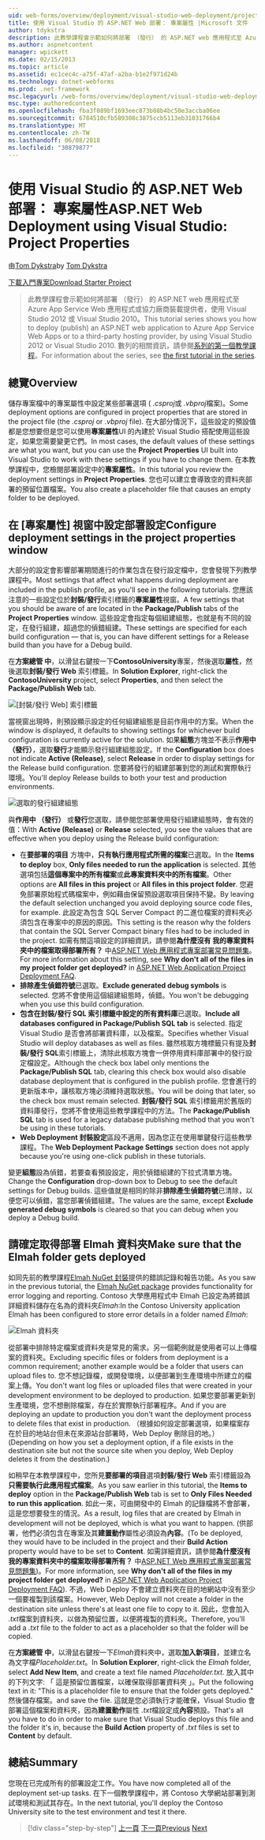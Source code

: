 ```yaml
---
uid: web-forms/overview/deployment/visual-studio-web-deployment/project-properties
title: 使用 Visual Studio 的 ASP.NET Web 部署： 專案屬性 |Microsoft 文件
author: tdykstra
description: 此教學課程會示範如何將部署 （發行） 的 ASP.NET web 應用程式至 Azure App Service Web 應用程式或協力廠商裝載提供者，使用...
ms.author: aspnetcontent
manager: wpickett
ms.date: 02/15/2013
ms.topic: article
ms.assetid: ec1cec4c-a75f-47af-a2ba-b1e2f971d24b
ms.technology: dotnet-webforms
ms.prod: .net-framework
msc.legacyurl: /web-forms/overview/deployment/visual-studio-web-deployment/project-properties
msc.type: authoredcontent
ms.openlocfilehash: fba3f089bf1693eec873b08b4bc50e3accba06ee
ms.sourcegitcommit: 6784510cfb589308c3875ccb5113eb31031766b4
ms.translationtype: MT
ms.contentlocale: zh-TW
ms.lasthandoff: 06/08/2018
ms.locfileid: "30879877"
---
```

<a name="aspnet-web-deployment-using-visual-studio-project-properties"></a><span data-ttu-id="1805e-103">使用 Visual Studio 的 ASP.NET Web 部署： 專案屬性</span><span class="sxs-lookup"><span data-stu-id="1805e-103">ASP.NET Web Deployment using Visual Studio: Project Properties</span></span>
====================
<span data-ttu-id="1805e-104">由[Tom Dykstra](https://github.com/tdykstra)</span><span class="sxs-lookup"><span data-stu-id="1805e-104">by [Tom Dykstra](https://github.com/tdykstra)</span></span>

[<span data-ttu-id="1805e-105">下載入門專案</span><span class="sxs-lookup"><span data-stu-id="1805e-105">Download Starter Project</span></span>](http://go.microsoft.com/fwlink/p/?LinkId=282627)

> <span data-ttu-id="1805e-106">此教學課程會示範如何將部署 （發行） 的 ASP.NET web 應用程式至 Azure App Service Web 應用程式或協力廠商裝載提供者，使用 Visual Studio 2012 或 Visual Studio 2010。</span><span class="sxs-lookup"><span data-stu-id="1805e-106">This tutorial series shows you how to deploy (publish) an ASP.NET web application to Azure App Service Web Apps or to a third-party hosting provider, by using Visual Studio 2012 or Visual Studio 2010.</span></span> <span data-ttu-id="1805e-107">數列的相關資訊，請參閱[系列的第一個教學課程](introduction.md)。</span><span class="sxs-lookup"><span data-stu-id="1805e-107">For information about the series, see [the first tutorial in the series](introduction.md).</span></span>


## <a name="overview"></a><span data-ttu-id="1805e-108">總覽</span><span class="sxs-lookup"><span data-stu-id="1805e-108">Overview</span></span>

<span data-ttu-id="1805e-109">儲存專案檔中的專案屬性中設定某些部署選項 ( *.csproj*或 *.vbproj*檔案)。</span><span class="sxs-lookup"><span data-stu-id="1805e-109">Some deployment options are configured in project properties that are stored in the project file (the *.csproj* or *.vbproj* file).</span></span> <span data-ttu-id="1805e-110">在大部分情況下，這些設定的預設值都是您想要但是您可以使用**專案屬性**UI 的內建於 Visual Studio 搭配使用這些設定，如果您需要變更它們。</span><span class="sxs-lookup"><span data-stu-id="1805e-110">In most cases, the default values of these settings are what you want, but you can use the **Project Properties** UI built into Visual Studio to work with these settings if you have to change them.</span></span> <span data-ttu-id="1805e-111">在本教學課程中，您檢閱部署設定中的**專案屬性**。</span><span class="sxs-lookup"><span data-stu-id="1805e-111">In this tutorial you review the deployment settings in **Project Properties**.</span></span> <span data-ttu-id="1805e-112">您也可以建立會導致空的資料夾部署的預留位置檔案。</span><span class="sxs-lookup"><span data-stu-id="1805e-112">You also create a placeholder file that causes an empty folder to be deployed.</span></span>

## <a name="configure-deployment-settings-in-the-project-properties-window"></a><span data-ttu-id="1805e-113">在 [專案屬性] 視窗中設定部署設定</span><span class="sxs-lookup"><span data-stu-id="1805e-113">Configure deployment settings in the project properties window</span></span>

<span data-ttu-id="1805e-114">大部分的設定會影響部署期間進行的作業包含在發行設定檔中，您會發現下列教學課程中。</span><span class="sxs-lookup"><span data-stu-id="1805e-114">Most settings that affect what happens during deployment are included in the publish profile, as you'll see in the following tutorials.</span></span> <span data-ttu-id="1805e-115">您應該注意的一些設定位於**封裝/發行**索引標籤的**專案屬性**視窗。</span><span class="sxs-lookup"><span data-stu-id="1805e-115">A few settings that you should be aware of are located in the **Package/Publish** tabs of the **Project Properties** window.</span></span> <span data-ttu-id="1805e-116">這些設定會指定每個組建組態，也就是有不同的設定，在發行組建，超過您的偵錯組建。</span><span class="sxs-lookup"><span data-stu-id="1805e-116">These settings are specified for each build configuration — that is, you can have different settings for a Release build than you have for a Debug build.</span></span>

<span data-ttu-id="1805e-117">在**方案總管 中**，以滑鼠右鍵按一下**ContosoUniversity**專案，然後選取**屬性**，然後選取**封裝/發行 Web** 索引標籤。</span><span class="sxs-lookup"><span data-stu-id="1805e-117">In **Solution Explorer**, right-click the **ContosoUniversity** project, select **Properties**, and then select the **Package/Publish Web** tab.</span></span>

![[封裝/發行 Web] 索引標籤](project-properties/_static/image1.png)

<span data-ttu-id="1805e-119">當視窗出現時，則預設顯示設定的任何組建組態是目前作用中的方案。</span><span class="sxs-lookup"><span data-stu-id="1805e-119">When the window is displayed, it defaults to showing settings for whichever build configuration is currently active for the solution.</span></span> <span data-ttu-id="1805e-120">如果**組態**方塊並不表示**作用中 （發行）**，選取**發行**才能顯示發行組建組態設定。</span><span class="sxs-lookup"><span data-stu-id="1805e-120">If the **Configuration** box does not indicate **Active (Release)**, select **Release** in order to display settings for the Release build configuration.</span></span> <span data-ttu-id="1805e-121">您要將發行的組建部署到您的測試和實際執行環境。</span><span class="sxs-lookup"><span data-stu-id="1805e-121">You'll deploy Release builds to both your test and production environments.</span></span>

![選取的發行組建組態](project-properties/_static/image2.png)

<span data-ttu-id="1805e-123">與**作用中 （發行）** 或**發行**您選取，請參閱您部署使用發行組建組態時，會有效的值：</span><span class="sxs-lookup"><span data-stu-id="1805e-123">With **Active (Release)** or **Release** selected, you see the values that are effective when you deploy using the Release build configuration:</span></span>

- <span data-ttu-id="1805e-124">在**要部署的項目** 方塊中，**只有執行應用程式所需的檔案**已選取。</span><span class="sxs-lookup"><span data-stu-id="1805e-124">In the **Items to deploy** box, **Only files needed to run the application** is selected.</span></span> <span data-ttu-id="1805e-125">其他選項包括**這個專案中的所有檔案**或**此專案資料夾中的所有檔案**。</span><span class="sxs-lookup"><span data-stu-id="1805e-125">Other options are **All files in this project** or **All files in this project folder**.</span></span> <span data-ttu-id="1805e-126">您避免部署原始程式碼檔案中，例如藉由保留預設選取項目保持不變。</span><span class="sxs-lookup"><span data-stu-id="1805e-126">By leaving the default selection unchanged you avoid deploying source code files, for example.</span></span> <span data-ttu-id="1805e-127">此設定為包含 SQL Server Compact 的二進位檔案的資料夾必須包含在專案中的原因的原因。</span><span class="sxs-lookup"><span data-stu-id="1805e-127">This setting is the reason why the folders that contain the SQL Server Compact binary files had to be included in the project.</span></span> <span data-ttu-id="1805e-128">如需有關這項設定的詳細資訊，請參閱**為什麼沒有 我的專案資料夾中的檔案取得部署所有？** 中[ASP.NET Web 應用程式專案部署常見問題集](https://msdn.microsoft.com/library/ee942158.aspx)。</span><span class="sxs-lookup"><span data-stu-id="1805e-128">For more information about this setting, see **Why don't all of the files in my project folder get deployed?** in [ASP.NET Web Application Project Deployment FAQ](https://msdn.microsoft.com/library/ee942158.aspx).</span></span>
- <span data-ttu-id="1805e-129">**排除產生偵錯符號**已選取。</span><span class="sxs-lookup"><span data-stu-id="1805e-129">**Exclude generated debug symbols** is selected.</span></span> <span data-ttu-id="1805e-130">您將不會使用這個組建組態時，偵錯。</span><span class="sxs-lookup"><span data-stu-id="1805e-130">You won't be debugging when you use this build configuration.</span></span>
- <span data-ttu-id="1805e-131">**包含在封裝/發行 SQL 索引標籤中設定的所有資料庫**已選取。</span><span class="sxs-lookup"><span data-stu-id="1805e-131">**Include all databases configured in Package/Publish SQL tab** is selected.</span></span> <span data-ttu-id="1805e-132">指定 Visual Studio 是否會將部署資料庫，以及檔案。</span><span class="sxs-lookup"><span data-stu-id="1805e-132">Specifies whether Visual Studio will deploy databases as well as files.</span></span> <span data-ttu-id="1805e-133">雖然核取方塊標籤只有提及**封裝/發行 SQL**索引標籤上，清除此核取方塊會一併停用資料庫部署中的發行設定檔設定。</span><span class="sxs-lookup"><span data-stu-id="1805e-133">Although the check box label only mentions the **Package/Publish SQL** tab, clearing this check box would also disable database deployment that is configured in the publish profile.</span></span> <span data-ttu-id="1805e-134">您會進行的更新版本中，讓核取方塊必須維持選取狀態。</span><span class="sxs-lookup"><span data-stu-id="1805e-134">You will be doing that later, so the check box must remain selected.</span></span> <span data-ttu-id="1805e-135">**封裝/發行 SQL**  索引標籤用於舊版的資料庫發行，您將不會使用這些教學課程中的方法。</span><span class="sxs-lookup"><span data-stu-id="1805e-135">The **Package/Publish SQL** tab is used for a legacy database publishing method that you won't be using in these tutorials.</span></span>
- <span data-ttu-id="1805e-136">**Web Deployment 封裝設定**區段不適用，因為您正在使用單鍵發行這些教學課程。</span><span class="sxs-lookup"><span data-stu-id="1805e-136">The **Web Deployment Package Settings** section does not apply because you're using one-click publish in these tutorials.</span></span>

<span data-ttu-id="1805e-137">變更**組態**設為偵錯，若要查看預設設定，用於偵錯組建的下拉式清單方塊。</span><span class="sxs-lookup"><span data-stu-id="1805e-137">Change the **Configuration** drop-down box to Debug to see the default settings for Debug builds.</span></span> <span data-ttu-id="1805e-138">這些值就是相同的除非**排除產生偵錯符號**已清除，以便您可以偵錯，當您部署偵錯組建。</span><span class="sxs-lookup"><span data-stu-id="1805e-138">The values are the same, except **Exclude generated debug symbols** is cleared so that you can debug when you deploy a Debug build.</span></span>

## <a name="make-sure-that-the-elmah-folder-gets-deployed"></a><span data-ttu-id="1805e-139">請確定取得部署 Elmah 資料夾</span><span class="sxs-lookup"><span data-stu-id="1805e-139">Make sure that the Elmah folder gets deployed</span></span>

<span data-ttu-id="1805e-140">如同先前的教學課程[Elmah NuGet 封裝](http://www.hanselman.com/blog/NuGetPackageOfTheWeek7ELMAHErrorLoggingModulesAndHandlersWithSQLServerCompact.aspx)提供的錯誤記錄和報告功能。</span><span class="sxs-lookup"><span data-stu-id="1805e-140">As you saw in the previous tutorial, the [Elmah NuGet package](http://www.hanselman.com/blog/NuGetPackageOfTheWeek7ELMAHErrorLoggingModulesAndHandlersWithSQLServerCompact.aspx) provides functionality for error logging and reporting.</span></span> <span data-ttu-id="1805e-141">Contoso 大學應用程式中 Elmah 已設定為將錯誤詳細資料儲存在名為的資料夾*Elmah*:</span><span class="sxs-lookup"><span data-stu-id="1805e-141">In the Contoso University application Elmah has been configured to store error details in a folder named *Elmah*:</span></span>

![Elmah 資料夾](project-properties/_static/image3.png)

<span data-ttu-id="1805e-143">從部署中排除特定檔案或資料夾是常見的需求。另一個範例就是使用者可以上傳檔案的資料夾。</span><span class="sxs-lookup"><span data-stu-id="1805e-143">Excluding specific files or folders from deployment is a common requirement; another example would be a folder that users can upload files to.</span></span> <span data-ttu-id="1805e-144">您不想記錄檔，或開發環境，以便部署到生產環境中所建立的檔案上傳。</span><span class="sxs-lookup"><span data-stu-id="1805e-144">You don't want log files or uploaded files that were created in your development environment to be deployed to production.</span></span> <span data-ttu-id="1805e-145">如果您要部署更新到生產環境，您不想刪除檔案，存在於實際執行部署程序。</span><span class="sxs-lookup"><span data-stu-id="1805e-145">And if you are deploying an update to production you don't want the deployment process to delete files that exist in production.</span></span> <span data-ttu-id="1805e-146">（根據如何設定部署選項，如果檔案存在於目的地站台但未在來源站台部署時，Web Deploy 刪除目的地。）</span><span class="sxs-lookup"><span data-stu-id="1805e-146">(Depending on how you set a deployment option, if a file exists in the destination site but not the source site when you deploy, Web Deploy deletes it from the destination.)</span></span>

<span data-ttu-id="1805e-147">如稍早在本教學課程中，您所見**要部署的項目**選項**封裝/發行 Web**  索引標籤設為**只需要執行此應用程式檔案**。</span><span class="sxs-lookup"><span data-stu-id="1805e-147">As you saw earlier in this tutorial, the **Items to deploy** option in the **Package/Publish Web** tab is set to **Only Files Needed to run this application**.</span></span> <span data-ttu-id="1805e-148">如此一來，可由開發中的 Elmah 的記錄檔將不會部署，這是您想要發生的情況。</span><span class="sxs-lookup"><span data-stu-id="1805e-148">As a result, log files that are created by Elmah in development will not be deployed, which is what you want to happen.</span></span> <span data-ttu-id="1805e-149">(供部署，他們必須包含在專案及其**建置動作**屬性必須設為**內容**。</span><span class="sxs-lookup"><span data-stu-id="1805e-149">(To be deployed, they would have to be included in the project and their **Build Action** property would have to be set to **Content**.</span></span> <span data-ttu-id="1805e-150">如需詳細資訊，請參閱**為什麼沒有 我的專案資料夾中的檔案取得部署所有？** 中[ASP.NET Web 應用程式專案部署常見問題集](https://msdn.microsoft.com/library/ee942158.aspx))。</span><span class="sxs-lookup"><span data-stu-id="1805e-150">For more information, see **Why don't all of the files in my project folder get deployed?** in [ASP.NET Web Application Project Deployment FAQ](https://msdn.microsoft.com/library/ee942158.aspx)).</span></span> <span data-ttu-id="1805e-151">不過，Web Deploy 不會建立資料夾在目的地網站中沒有至少一個要複製到該檔案。</span><span class="sxs-lookup"><span data-stu-id="1805e-151">However, Web Deploy will not create a folder in the destination site unless there's at least one file to copy to it.</span></span> <span data-ttu-id="1805e-152">因此，您會加入 *.txt*檔案到資料夾，以做為預留位置，以便將複製的資料夾。</span><span class="sxs-lookup"><span data-stu-id="1805e-152">Therefore, you'll add a *.txt* file to the folder to act as a placeholder so that the folder will be copied.</span></span>

<span data-ttu-id="1805e-153">在**方案總管 中**，以滑鼠右鍵按一下*Elmah*資料夾中，選取**加入新項目**，並建立名為文字檔*Placeholder.txt*。</span><span class="sxs-lookup"><span data-stu-id="1805e-153">In **Solution Explorer**, right-click the *Elmah* folder, select **Add New Item**, and create a text file named *Placeholder.txt*.</span></span> <span data-ttu-id="1805e-154">放入其中的下列文字: 「 這是預留位置檔案，以確保取得部署資料夾 」。</span><span class="sxs-lookup"><span data-stu-id="1805e-154">Put the following text in it: "This is a placeholder file to ensure that the folder gets deployed."</span></span> <span data-ttu-id="1805e-155">然後儲存檔案。</span><span class="sxs-lookup"><span data-stu-id="1805e-155">and save the file.</span></span> <span data-ttu-id="1805e-156">這就是您必須執行才能確保，Visual Studio 會部署這個檔案和資料夾，因為**建置動作**屬性 *.txt*檔設定成**內容**預設。</span><span class="sxs-lookup"><span data-stu-id="1805e-156">That's all you have to do in order to make sure that Visual Studio deploys this file and the folder it's in, because the **Build Action** property of *.txt* files is set to **Content** by default.</span></span>

## <a name="summary"></a><span data-ttu-id="1805e-157">總結</span><span class="sxs-lookup"><span data-stu-id="1805e-157">Summary</span></span>

<span data-ttu-id="1805e-158">您現在已完成所有的部署設定工作。</span><span class="sxs-lookup"><span data-stu-id="1805e-158">You have now completed all of the deployment set-up tasks.</span></span> <span data-ttu-id="1805e-159">在下一個教學課程中，將 Contoso 大學網站部署到測試環境和測試其存在。</span><span class="sxs-lookup"><span data-stu-id="1805e-159">In the next tutorial, you'll deploy the Contoso University site to the test environment and test it there.</span></span>

> [!div class="step-by-step"]
> <span data-ttu-id="1805e-160">[上一頁](web-config-transformations.md)
> [下一頁](deploying-to-iis.md)</span><span class="sxs-lookup"><span data-stu-id="1805e-160">[Previous](web-config-transformations.md)
[Next](deploying-to-iis.md)</span></span>
